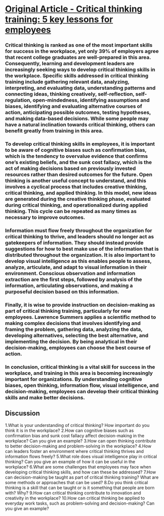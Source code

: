 # [Original Article - Critical thinking training: 5 key lessons for employees ](https://bigthink.com/plus/critical-thinking-training/)
### Critical thinking is ranked as one of the most important skills for success in the workplace, yet only 39% of employers agree that recent college graduates are well-prepared in this area. Consequently, learning and development leaders are increasingly seeking ways to develop critical thinking skills in the workplace. Specific skills addressed in critical thinking training include gathering relevant data, analyzing, interpreting, and evaluating data, understanding patterns and connecting ideas, thinking creatively, self-reflection, self-regulation, open-mindedness, identifying assumptions and biases, identifying and evaluating alternative courses of action, anticipating possible outcomes, testing hypotheses, and making data-based decisions. While some people may have a natural inclination towards critical thinking, others can benefit greatly from training in this area.

### To develop critical thinking skills in employees, it is important to be aware of cognitive biases such as confirmation bias, which is the tendency to overvalue evidence that confirms one’s existing beliefs, and the sunk cost fallacy, which is the act of making decisions based on previously invested resources rather than desired outcomes for the future. Open thinking is another useful concept to understand, and this involves a cyclical process that includes creative thinking, critical thinking, and applied thinking. In this model, new ideas are generated during the creative thinking phase, evaluated during critical thinking, and operationalized during applied thinking. This cycle can be repeated as many times as necessary to improve outcomes.

### Information must flow freely throughout the organization for critical thinking to thrive, and leaders should no longer act as gatekeepers of information. They should instead provide suggestions for how to best make use of the information that is distributed throughout the organization. It is also important to develop visual intelligence as this enables people to assess, analyze, articulate, and adapt to visual information in their environment. Conscious observation and information extraction are the first steps, followed by analysis of the information, articulating observations, and making a purposeful decision based on this information.

### Finally, it is wise to provide instruction on decision-making as part of critical thinking training, particularly for new employees. Lawrence Summers applies a scientific method to making complex decisions that involves identifying and framing the problem, gathering data, analyzing the data, developing alternatives, selecting the best alternative, and implementing the decision. By being analytical in their decision-making, employees can choose the best course of action.

### In conclusion, critical thinking is a vital skill for success in the workplace, and training in this area is becoming increasingly important for organizations. By understanding cognitive biases, open thinking, information flow, visual intelligence, and decision-making, employees can develop their critical thinking skills and make better decisions.

## Discussion
1.What is your understanding of critical thinking? How important do you think it is in the workplace?
2.How can cognitive biases such as confirmation bias and sunk cost fallacy affect decision-making in the workplace? Can you give an example?
3.How can open thinking contribute to better decision-making and problem-solving in the workplace?
4.How can leaders foster an environment where critical thinking thrives and information flows freely?
5.What role does visual intelligence play in critical thinking? Can you give an example of how it can be useful in the workplace?
6.What are some challenges that employees may face when developing critical thinking skills, and how can these be addressed?
7.How can decision-making be taught as part of critical thinking training? What are some methods or approaches that can be used?
8.Do you think critical thinking is a skill that can be taught or is it something that people are born with? Why?
9.How can critical thinking contribute to innovation and creativity in the workplace?
10.How can critical thinking be applied to everyday work tasks, such as problem-solving and decision-making? Can you give an example?
